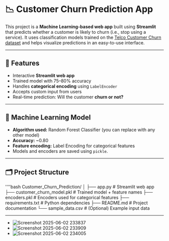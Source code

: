 # 📉 Customer Churn Prediction App

This project is a **Machine Learning-based web app** built using **Streamlit** that predicts whether a customer is likely to churn (i.e., stop using a service). It uses classification models trained on the [Telco Customer Churn dataset](https://www.kaggle.com/datasets/blastchar/telco-customer-churn) and helps visualize predictions in an easy-to-use interface.

---

## 🚀 Features

- Interactive **Streamlit web app**
- Trained model with 75–80% accuracy
- Handles **categorical encoding** using `LabelEncoder`
- Accepts custom input from users
- Real-time prediction: Will the customer **churn or not?**

---

## 🧠 Machine Learning Model

- **Algorithm used:** Random Forest Classifier (you can replace with any other model)
- **Accuracy:** ~0.80
- **Feature encoding:** Label Encoding for categorical features
- Models and encoders are saved using `pickle`.

---

## 🗂️ Project Structure

''''bash
Customer_Churn_Prediction/
│
├── app.py                  # Streamlit web app
├── customer_churn_model.pkl   # Trained model + feature names
├── encoders.pkl            # Encoders used for categorical features
├── requirements.txt        # Python dependencies
├── README.md               # Project documentation
└── sample_data.csv         # (Optional) Example input data

---

- ![Screenshot 2025-06-02 233837](https://github.com/user-attachments/assets/40c8dd4b-789d-46c2-a8ac-f5fe47917e51)
- ![Screenshot 2025-06-02 233909](https://github.com/user-attachments/assets/c0cc798a-38d5-44e0-8344-408455115245)
- ![Screenshot 2025-06-02 234005](https://github.com/user-attachments/assets/ceaad68f-24e1-4e22-8536-54d17945209a)


